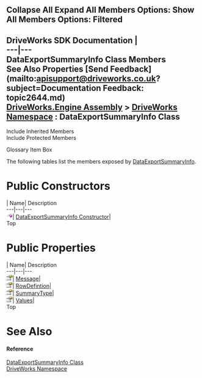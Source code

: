 Collapse All Expand All Members Options: Show All  Members Options: Filtered   
---  
DriveWorks SDK Documentation  |   
---|---  
DataExportSummaryInfo Class Members   
See Also Properties [Send Feedback](mailto:apisupport@driveworks.co.uk?subject=Documentation Feedback: topic2644.md)  
[DriveWorks.Engine Assembly](topic2156.md) > [DriveWorks Namespace](topic2159.md) : DataExportSummaryInfo Class  
---  
  
Include Inherited Members    
Include Protected Members  


Glossary Item Box

The following tables list the members exposed by [DataExportSummaryInfo](topic2644.md).

# Public Constructors

| Name| Description  
---|---|---  
![Public Constructor](dotnetimages/publicConstructor.gif)| [DataExportSummaryInfo Constructor](topic2650.md)|   
Top

# Public Properties

| Name| Description  
---|---|---  
![Public Property](dotnetimages/publicProperty.gif)| [Message](topic2651.md)|   
![Public Property](dotnetimages/publicProperty.gif)| [RowDefintion](topic2652.md)|   
![Public Property](dotnetimages/publicProperty.gif)| [SummaryType](topic2653.md)|   
![Public Property](dotnetimages/publicProperty.gif)| [Values](topic2654.md)|   
Top

# See Also

#### Reference

[DataExportSummaryInfo Class](topic2644.md)   
[DriveWorks Namespace](topic2159.md)


